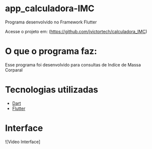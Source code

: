 # app_calculadora-IMC

Programa desenvolvido no Framework Flutter

Acesse o projeto em: (https://github.com/jvictortech/calculadora_IMC)

# O que o programa faz: 

Esse programa foi desenvolvido para consultas de Indíce de Massa Corparal

# Tecnologias utilizadas
- [Dart](https://dart.dev/)
- [Flutter](https://flutter.dev/)

# Interface

![Video Interface]
